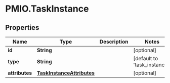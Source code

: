 # PMIO.TaskInstance

## Properties
Name | Type | Description | Notes
------------ | ------------- | ------------- | -------------
**id** | **String** |  | [optional] 
**type** | **String** |  | [default to &#39;task_instance&#39;]
**attributes** | [**TaskInstanceAttributes**](TaskInstanceAttributes.md) |  | [optional] 


